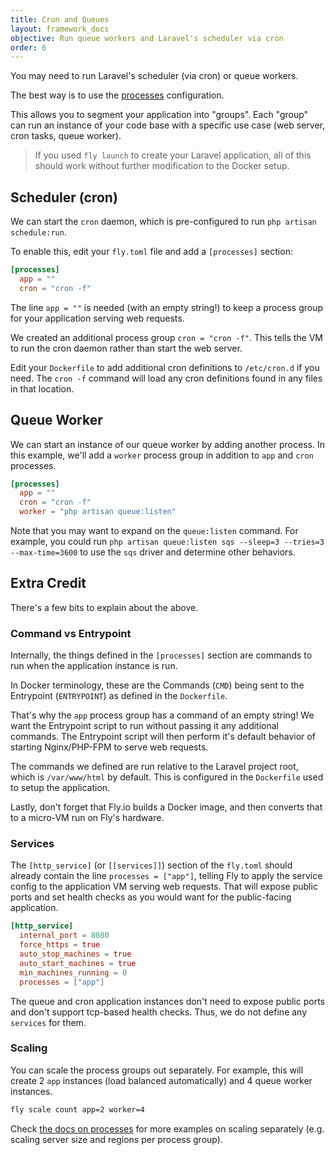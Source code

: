 ```yaml
---
title: Cron and Queues
layout: framework_docs
objective: Run queue workers and Laravel's scheduler via cron
order: 6
---
```


You may need to run Laravel's scheduler (via cron) or queue workers.

The best way is to use the [processes](https://fly.io/docs/reference/configuration/#the-processes-section) configuration.

This allows you to segment your application into "groups". Each "group" can run an instance of your code base with a specific use case (web server, cron tasks, queue worker).

> If you used `fly launch` to create your Laravel application, all of this should work without further modification to the Docker setup.

## Scheduler (cron)

We can start the `cron` daemon, which is pre-configured to run `php artisan schedule:run`.

To enable this, edit your `fly.toml` file and add a `[processes]` section:

```toml
[processes]
  app = ""
  cron = "cron -f"
```

The line `app = ""` is needed (with an empty string!) to keep a process group for your application serving web requests.

We created an additional process group `cron = "cron -f"`. This tells the VM to run the cron daemon rather than start the web server.

Edit your `Dockerfile` to add additional cron definitions to `/etc/cron.d` if you need. The `cron -f` command will load any cron definitions found in any files in that location.

## Queue Worker

We can start an instance of our queue worker by adding another process. In this example, we'll add a `worker` process group in addition to `app` and `cron` processes.

```toml
[processes]
  app = ""
  cron = "cron -f"
  worker = "php artisan queue:listen"
```

Note that you may want to expand on the `queue:listen` command. For example, you could run `php artisan queue:listen sqs --sleep=3 --tries=3 --max-time=3600` to use the `sqs` driver and determine other behaviors.

## Extra Credit

There's a few bits to explain about the above.

### Command vs Entrypoint

Internally, the things defined in the `[processes]` section are commands to run when the application instance is run. 

In Docker terminology, these are the Commands (`CMD`) being sent to the Entrypoint (`ENTRYPOINT`) as defined in the `Dockerfile`.

That's why the `app` process group has a command of an empty string! We want the Entrypoint script to run without passing it any additional commands. The Entrypoint script will then perform it's default behavior of starting Nginx/PHP-FPM to serve web requests.

The commands we defined are run relative to the Laravel project root, which is `/var/www/html` by default. This is configured in the `Dockerfile` used to setup the application.

Lastly, don't forget that Fly.io builds a Docker image, and then converts that to a micro-VM run on Fly's hardware.

### Services

The `[http_service]` (or `[[services]]`) section of the `fly.toml` should already contain the line `processes = ["app"]`, telling Fly to apply the service config to the application VM serving web requests. That will expose public ports and set health checks as you would want for the public-facing application.

```toml
[http_service]
  internal_port = 8080
  force_https = true
  auto_stop_machines = true
  auto_start_machines = true
  min_machines_running = 0
  processes = ["app"]
```

The queue and cron application instances don't need to expose public ports and don't support tcp-based health checks. Thus, we do not define any `services` for them.

### Scaling

You can scale the process groups out separately. For example, this will create 2 `app` instances (load balanced automatically) and 4 queue worker instances.

```bash
fly scale count app=2 worker=4
```

Check [the docs on processes](https://fly.io/docs/reference/configuration/#the-processes-section) for more examples on scaling separately (e.g. scaling server size and regions per process group).
